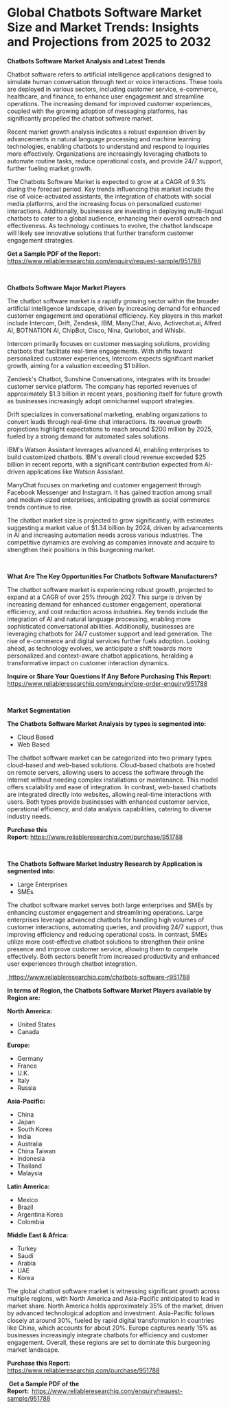 <p><h1>Global Chatbots Software Market Size and Market Trends: Insights and Projections from 2025 to 2032</h1></p><p><strong>Chatbots Software Market Analysis and Latest Trends</strong></p>
<p><p>Chatbot software refers to artificial intelligence applications designed to simulate human conversation through text or voice interactions. These tools are deployed in various sectors, including customer service, e-commerce, healthcare, and finance, to enhance user engagement and streamline operations. The increasing demand for improved customer experiences, coupled with the growing adoption of messaging platforms, has significantly propelled the chatbot software market.</p><p>Recent market growth analysis indicates a robust expansion driven by advancements in natural language processing and machine learning technologies, enabling chatbots to understand and respond to inquiries more effectively. Organizations are increasingly leveraging chatbots to automate routine tasks, reduce operational costs, and provide 24/7 support, further fueling market growth.</p><p>The Chatbots Software Market is expected to grow at a CAGR of 9.3% during the forecast period. Key trends influencing this market include the rise of voice-activated assistants, the integration of chatbots with social media platforms, and the increasing focus on personalized customer interactions. Additionally, businesses are investing in deploying multi-lingual chatbots to cater to a global audience, enhancing their overall outreach and effectiveness. As technology continues to evolve, the chatbot landscape will likely see innovative solutions that further transform customer engagement strategies.</p></p>
<p><strong>Get a Sample PDF of the Report:&nbsp;</strong> <a href="https://www.reliableresearchiq.com/enquiry/request-sample/951788?utm_campaign=3634&utm_medium=2&utm_source=Github&utm_content=ia&utm_term=17042025&utm_id=chatbots-software">https://www.reliableresearchiq.com/enquiry/request-sample/951788</a></p>
<p>&nbsp;</p>
<p><strong>Chatbots Software Major Market Players</strong></p>
<p><p>The chatbot software market is a rapidly growing sector within the broader artificial intelligence landscape, driven by increasing demand for enhanced customer engagement and operational efficiency. Key players in this market include Intercom, Drift, Zendesk, IBM, ManyChat, Aivo, Activechat.ai, Alfred AI, BOTNATION AI, ChipBot, Cisco, Nina, Quriobot, and Whisbi.</p><p>Intercom primarily focuses on customer messaging solutions, providing chatbots that facilitate real-time engagements. With shifts toward personalized customer experiences, Intercom expects significant market growth, aiming for a valuation exceeding $1 billion.</p><p>Zendesk's Chatbot, Sunshine Conversations, integrates with its broader customer service platform. The company has reported revenues of approximately $1.3 billion in recent years, positioning itself for future growth as businesses increasingly adopt omnichannel support strategies.</p><p>Drift specializes in conversational marketing, enabling organizations to convert leads through real-time chat interactions. Its revenue growth projections highlight expectations to reach around $200 million by 2025, fueled by a strong demand for automated sales solutions.</p><p>IBM's Watson Assistant leverages advanced AI, enabling enterprises to build customized chatbots. IBM's overall cloud revenue exceeded $25 billion in recent reports, with a significant contribution expected from AI-driven applications like Watson Assistant.</p><p>ManyChat focuses on marketing and customer engagement through Facebook Messenger and Instagram. It has gained traction among small and medium-sized enterprises, anticipating growth as social commerce trends continue to rise.</p><p>The chatbot market size is projected to grow significantly, with estimates suggesting a market value of $1.34 billion by 2024, driven by advancements in AI and increasing automation needs across various industries. The competitive dynamics are evolving as companies innovate and acquire to strengthen their positions in this burgeoning market.</p></p>
<p>&nbsp;</p>
<p><strong>What Are The Key Opportunities For Chatbots Software Manufacturers?</strong></p>
<p><p>The chatbot software market is experiencing robust growth, projected to expand at a CAGR of over 25% through 2027. This surge is driven by increasing demand for enhanced customer engagement, operational efficiency, and cost reduction across industries. Key trends include the integration of AI and natural language processing, enabling more sophisticated conversational abilities. Additionally, businesses are leveraging chatbots for 24/7 customer support and lead generation. The rise of e-commerce and digital services further fuels adoption. Looking ahead, as technology evolves, we anticipate a shift towards more personalized and context-aware chatbot applications, heralding a transformative impact on customer interaction dynamics.</p></p>
<p><strong>Inquire or Share Your Questions If Any Before Purchasing This Report:</strong> <a href="https://www.reliableresearchiq.com/enquiry/pre-order-enquiry/951788?utm_campaign=3634&utm_medium=2&utm_source=Github&utm_content=ia&utm_term=17042025&utm_id=chatbots-software">https://www.reliableresearchiq.com/enquiry/pre-order-enquiry/951788</a></p>
<p>&nbsp;</p>
<p><strong>Market Segmentation</strong></p>
<p><strong>The Chatbots Software Market Analysis by types is segmented into:</strong></p>
<p><ul><li>Cloud Based</li><li>Web Based</li></ul></p>
<p><p>The chatbot software market can be categorized into two primary types: cloud-based and web-based solutions. Cloud-based chatbots are hosted on remote servers, allowing users to access the software through the internet without needing complex installations or maintenance. This model offers scalability and ease of integration. In contrast, web-based chatbots are integrated directly into websites, allowing real-time interactions with users. Both types provide businesses with enhanced customer service, operational efficiency, and data analysis capabilities, catering to diverse industry needs.</p></p>
<p><strong>Purchase this Report:&nbsp;</strong><a href="https://www.reliableresearchiq.com/purchase/951788?utm_campaign=3634&utm_medium=2&utm_source=Github&utm_content=ia&utm_term=17042025&utm_id=chatbots-software">https://www.reliableresearchiq.com/purchase/951788</a></p>
<p>&nbsp;</p>
<p><strong>The Chatbots Software Market Industry Research by Application is segmented into:</strong></p>
<p><ul><li>Large Enterprises</li><li>SMEs</li></ul></p>
<p><p>The chatbot software market serves both large enterprises and SMEs by enhancing customer engagement and streamlining operations. Large enterprises leverage advanced chatbots for handling high volumes of customer interactions, automating queries, and providing 24/7 support, thus improving efficiency and reducing operational costs. In contrast, SMEs utilize more cost-effective chatbot solutions to strengthen their online presence and improve customer service, allowing them to compete effectively. Both sectors benefit from increased productivity and enhanced user experiences through chatbot integration.</p></p>
<p><a href="https://www.reliableresearchiq.com/chatbots-software-r951788?utm_campaign=3634&utm_medium=2&utm_source=Github&utm_content=ia&utm_term=17042025&utm_id=chatbots-software">&nbsp;https://www.reliableresearchiq.com/chatbots-software-r951788</a></p>
<p><strong>In terms of Region, the Chatbots Software Market Players available by Region are:</strong></p>
<p>
    <p> <strong> North America: </strong>
        <ul>
            <li>United States</li>
            <li>Canada</li>
        </ul>
        </p> 
    <p> <strong> Europe: </strong>
        <ul>
            <li>Germany</li>
            <li>France</li>
            <li>U.K.</li>
            <li>Italy</li>
            <li>Russia</li>
        </ul>
        </p> 
    <p> <strong> Asia-Pacific: </strong>
        <ul>
            <li>China</li>
            <li>Japan</li>
            <li>South Korea</li>
            <li>India</li>
            <li>Australia</li>
            <li>China Taiwan</li>
            <li>Indonesia</li>
            <li>Thailand</li>
            <li>Malaysia</li>
        </ul>
        </p> 
    <p> <strong> Latin America: </strong>
        <ul>
            <li>Mexico</li>
            <li>Brazil</li>
            <li>Argentina Korea</li>
            <li>Colombia</li>
        </ul>
        </p> 
    <p> <strong> Middle East & Africa: </strong>
        <ul>
            <li>Turkey</li>
            <li>Saudi</li>
            <li>Arabia</li>
            <li>UAE</li>
            <li>Korea</li>
        </ul>
    </p>
    </p>
<p><p>The global chatbot software market is witnessing significant growth across multiple regions, with North America and Asia-Pacific anticipated to lead in market share. North America holds approximately 35% of the market, driven by advanced technological adoption and investment. Asia-Pacific follows closely at around 30%, fueled by rapid digital transformation in countries like China, which accounts for about 20%. Europe captures nearly 15% as businesses increasingly integrate chatbots for efficiency and customer engagement. Overall, these regions are set to dominate this burgeoning market landscape.</p></p>
<p><strong>Purchase this Report: </strong><a href="https://www.reliableresearchiq.com/purchase/951788?utm_campaign=3634&utm_medium=2&utm_source=Github&utm_content=ia&utm_term=17042025&utm_id=chatbots-software">https://www.reliableresearchiq.com/purchase/951788</a></p>
<p>&nbsp;<strong>Get a Sample PDF of the Report:&nbsp;&nbsp;</strong><a href="https://www.reliableresearchiq.com/enquiry/request-sample/951788?utm_campaign=3634&utm_medium=2&utm_source=Github&utm_content=ia&utm_term=17042025&utm_id=chatbots-software">https://www.reliableresearchiq.com/enquiry/request-sample/951788</a></p>
<p><strong></strong></p>
<p><p></p><p></p><p></p></p>